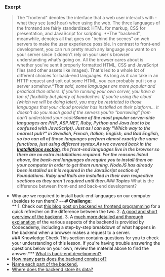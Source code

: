 ### Exerpt
>The "frontend" denotes the interface that a web user interacts with - what they see (and hear) when using the web. The three languages of the frontend are fairly standardized: HTML for markup, CSS for presentation, and JavaScript for scripting. **The "backend", meanwhile, denotes all that goes on "behind the scenes" on web servers to make the user experience possible. In contrast to front-end development, you can run pretty much any language you want to on your server since it doesn't rely on your user's browser understanding what's going on.  All the browser cares about is whether you've sent it properly formatted HTML, CSS and JavaScript files (and other assets like images).  That's led to a whole lot of different choices for back-end languages.  As long as it can take in an HTTP request and spit out some HTML, you can probably put it on a server somehow.**That said, some languages are more popular and practical than others.  If you're running your own server, you have a ton of flexibility but plenty of headaches.  If you're using the cloud (which we will be doing later), you may be restricted to those languages that your cloud provider has installed on their platform... It doesn't do you much good if the servers you're "borrowing" from can't understand your code!**Some of the most popular server-side languages are PHP, ASP.NET, Ruby, Python and Java (not to be confused with JavaScript). Just as I can say "Which way to the nearest pub?" in Swedish, French, Italian, English, and Bad English, so too can all of those languages perform almost exactly the same functions, just using different syntax.**As we covered back in the [Installations section](https://www.theodinproject.com/courses/foundations/lessons/installation-overview), the front-end languages live in the browser so there are no extra installations required.  For the reasons listed above, the back-end languages do require you to install them on your computer in order to get them running. NodeJS has already been installed as it is required in the JavaScript section of Foundations. Ruby and Rails are installed in their own respective sections as they aren't required until then.**###  Topics*** What is the difference between front-end and back-end development?
* Why are we required to install back-end languages on our computer (besides to run them)?
---**# Challenge:**<div class="lesson-content__panel" markdown="1">**  1. Check out [this blog post on backend vs frontend programming](http://blog.teamtreehouse.com/i-dont-speak-your-language-frontend-vs-backend) for a quick refresher on the difference between the two.
  2. [A good and short overview of the backend](https://techterms.com/definition/backend).
  3. A [much more detailed and thorough explanation](https://www.codecademy.com/articles/back-end-architecture) of the various aspects of the backend is provided by Codecademy, including a step-by-step breakdown of what happens in the backend when a browser makes a request to a server.  **</div>**### Knowledge Check
This section contains questions for you to check your understanding of this lesson. If you're having trouble answering the questions below on your own, review the material above to find the answer.*** <a class="knowledge-check-link" href="https://techterms.com/definition/backend">What is back-end development?</a>
* <a class="knowledge-check-link" href="https://www.codecademy.com/articles/back-end-architecture/">How many parts does the backend consist of?</a>
* <a class="knowledge-check-link" href="https://www.codecademy.com/articles/back-end-architecture">Name each part of the backend.</a>
* <a class="knowledge-check-link" href="https://www.codecademy.com/articles/back-end-architecture">Where does the backend store its data?</a>
